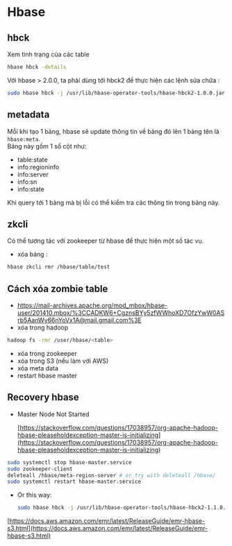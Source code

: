 # Hbase

## hbck

Xem tình trạng của các table

```bash
hbase hbck -details
```

Với hbase > 2.0.0, ta phải dùng tới hbck2 để thực hiện các lệnh sửa chữa :  

```bash
sudo hbase hbck -j /usr/lib/hbase-operator-tools/hbase-hbck2-1.0.0.jar <cmd>
```

## metadata

Mỗi khi tạo 1 bảng, hbase sẽ update thông tin về bảng đó lên 1 bảng tên là `hbase:meta`.  
Bảng này gồm 1 số cột như:
+ table:state
+ info:regioninfo
+ info:server
+ info:sn 
+ info:state

Khi query tới 1 bảng mà bị lỗi có thể kiểm tra các thông tin trong bảng này.

## zkcli

Có thể tương tác với zookeeper từ hbase để thực hiện một số tác vụ.

+ xóa bảng :  

```bash
hbase zkcli rmr /hbase/table/test
```

## Cách xóa zombie table

+ https://mail-archives.apache.org/mod_mbox/hbase-user/201410.mbox/%3CCADKW6+CgznsBYy5zfWWhoXD7OfzYwW0ASrb5AanWy66nYoVx1A@mail.gmail.com%3E
+ xóa trong hadoop

```bash
hadoop fs -rmr /user/hbase/<table>
```

+ xóa trong zookeeper
+ xóa trong S3 (nếu làm với AWS)
+ xóa meta data
+ restart hbase master

## Recovery hbase

- Master Node Not Started
    
    [https://stackoverflow.com/questions/17038957/org-apache-hadoop-hbase-pleaseholdexception-master-is-initializing](https://stackoverflow.com/questions/17038957/org-apache-hadoop-hbase-pleaseholdexception-master-is-initializing)
    
```bash
sudo systemctl stop hbase-master.service
sudo zookeeper-client
deleteall /hbase/meta-region-server # or try with deleteall /hbase/
sudo systemctl restart hbase-master.service
```
    
- Or this way:
    
  ```bash
  sudo hbase hbck -j /usr/lib/hbase-operator-tools/hbase-hbck2-1.1.0.jar addFsRegionsMissingInMeta  default:TUNER_TIMELINE_1
  ```
    

[https://docs.aws.amazon.com/emr/latest/ReleaseGuide/emr-hbase-s3.html](https://docs.aws.amazon.com/emr/latest/ReleaseGuide/emr-hbase-s3.html)

